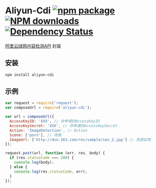 # Aliyun-Cdi [![npm package](https://img.shields.io/npm/v/aliyun-cdi.svg?style=flat-square)](https://www.npmjs.org/package/aliyun-cdi) [![NPM downloads](https://img.shields.io/npm/dm/aliyun-cdi.svg?style=flat-square)](https://npmjs.org/package/aliyun-cdi) [![Dependency Status](https://david-dm.org/zhujun24/aliyun-cdi.svg?style=flat-square)](https://david-dm.org/zhujun24/aliyun-cdi)

[阿里云绿网内容检测API](https://help.aliyun.com/document_detail/28427.html) 封装

## 安装

```bash
npm install aliyun-cdi
```

## 示例

```js
var request = require('request');
var composeUrl = require('aliyun-cdi');

var url = composeUrl({
  AccessKeyID: 'XXX', // 你申请的AccessKeyID
  AccessKeySecret: 'XXX', // 你申请的AccessKeySecret
  Action: 'ImageDetection', // Action
  Scene: ['porn'], // 场景
  ImageUrl: ['http://dun.163.com/res/sample/sex_2.jpg'] // 资源实例
});

request.post(url, function (err, res, body) {
  if (res.statusCode === 200) {
    console.log(body);
  } else {
    console.log(res.statusCode, err);
  }
});
```
